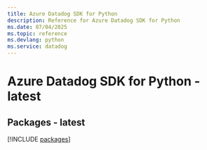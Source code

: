 ```yaml
---
title: Azure Datadog SDK for Python
description: Reference for Azure Datadog SDK for Python
ms.date: 07/04/2025
ms.topic: reference
ms.devlang: python
ms.service: datadog
---
```

# Azure Datadog SDK for Python - latest
## Packages - latest
[!INCLUDE [packages](datadog-index.md)]